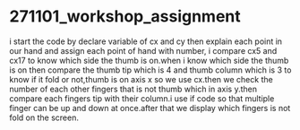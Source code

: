 # 271101_workshop_assignment

i start the code by declare variable of cx and cy then explain each point in our hand and assign each point of hand with number, i compare cx5 and cx17 to know which side the thumb is on.when i know which side the thumb is on then compare the thumb tip which is 4 and thumb column  which is 3 to know if it fold or not,thumb is on axis x so we use cx.then we check the number of each other fingers that is not thumb which in axis y.then compare each fingers tip with their column.i use if code so that multiple finger can be up and down at once.after that we display which fingers is not fold on the screen.
